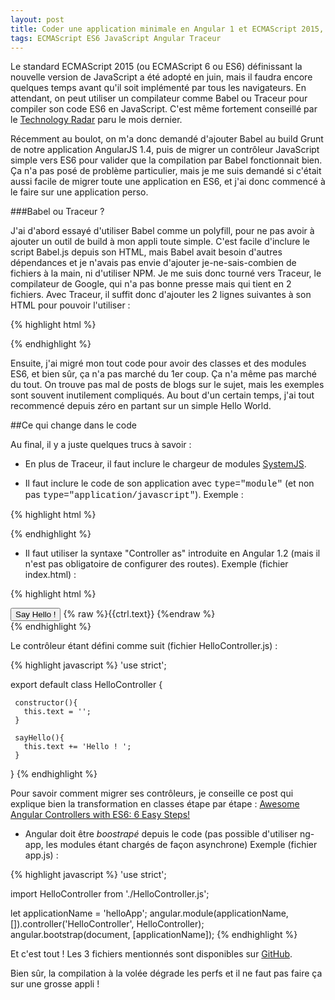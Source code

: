 ```yaml
---
layout: post
title: Coder une application minimale en Angular 1 et ECMAScript 2015, sans outil de build
tags: ECMAScript ES6 JavaScript Angular Traceur
---
```

Le standard ECMAScript 2015 (ou ECMAScript 6 ou ES6) définissant la nouvelle version de JavaScript a été adopté en juin, 
mais il faudra encore quelques temps avant qu'il soit implémenté par tous les navigateurs. En attendant, 
on peut utiliser un compilateur comme Babel ou Traceur pour compiler son code ES6 en JavaScript. C'est même 
fortement conseillé par le [Technology Radar](https://www.thoughtworks.com/radar/languages-and-frameworks/ecmascript-6) 
paru le mois dernier.

Récemment au boulot, on m'a donc demandé d'ajouter Babel au build Grunt de notre application AngularJS 1.4, 
puis de migrer un contrôleur JavaScript simple vers ES6 pour valider que la compilation par Babel fonctionnait bien. 
Ça n'a pas posé de problème particulier, mais je me suis demandé si c'était aussi facile de migrer 
toute une application en ES6, et j'ai donc commencé à le faire sur une application perso.

###Babel ou Traceur ?

J'ai d'abord essayé d'utiliser Babel comme un polyfill, pour ne pas avoir à ajouter un outil de build à mon appli toute simple. C'est facile d'inclure le script Babel.js depuis son HTML, mais Babel avait besoin d'autres dépendances et je n'avais pas envie d'ajouter je-ne-sais-combien de fichiers à la main, ni d'utiliser NPM. Je me suis donc tourné vers Traceur, le compilateur de Google, qui n'a pas bonne presse mais qui tient en 2 fichiers. Avec Traceur, il suffit donc d'ajouter les 2 lignes suivantes à son HTML pour pouvoir l'utiliser :

{% highlight html %}
<script src="https://google.github.io/traceur-compiler/bin/traceur.js"></script>
<script src="https://google.github.io/traceur-compiler/src/bootstrap.js"></script>
{% endhighlight %}

Ensuite, j'ai migré mon tout code pour avoir des classes et des modules ES6, et bien sûr, ça n'a pas marché du 1er coup. 
Ça n'a même pas marché du tout. On trouve pas mal de posts de blogs sur le sujet, 
mais les exemples sont souvent inutilement compliqués. Au bout d'un certain temps, 
j'ai tout recommencé depuis zéro en partant sur un simple Hello World.

##Ce qui change dans le code

Au final, il y a juste quelques trucs à savoir :

- En plus de Traceur, il faut inclure le chargeur de modules [SystemJS](https://github.com/systemjs/systemjs).

- Il faut inclure le code de son application avec <span style="font-family: Courier New">type="module"</span> 
(et non pas <span style="font-family: Courier New">type="application/javascript"</span>). 
Exemple : 
 
{% highlight html %}
<script type="module" src="app.js"></script>
{% endhighlight %}

- Il faut utiliser la syntaxe "Controller as" introduite en Angular 1.2 
(mais il n'est pas obligatoire de configurer des routes).
Exemple (fichier index.html) : 

{% highlight html %}
<div ng-controller="HelloController as ctrl">
    <button ng-click="ctrl.sayHello()" >
        Say Hello !
    </button>
    {% raw %}{{ctrl.text}} {%endraw %}
</div>
{% endhighlight %}

Le contrôleur étant défini comme suit (fichier HelloController.js) :

{% highlight javascript %}
'use strict';

export default class HelloController {

     constructor(){
       this.text = '';
     }
 
     sayHello(){
       this.text += 'Hello ! ';
     }
}
{% endhighlight %}

Pour savoir comment migrer ses contrôleurs, je conseille ce post qui explique bien la transformation en classes étape par étape : 
[Awesome Angular Controllers with ES6: 6 Easy Steps!](http://essenceofcode.com/2015/08/21/awesome-angular-controllers-with-es6-6-easy-steps/)

- Angular doit être _boostrapé_ depuis le code (pas possible d'utiliser ng-app, les modules étant chargés de façon asynchrone)
Exemple (fichier app.js) : 

{% highlight javascript %}
'use strict';

import HelloController from './HelloController.js';

let applicationName = 'helloApp';
angular.module(applicationName, []).controller('HelloController', HelloController);
angular.bootstrap(document, [applicationName]);
{% endhighlight %}

Et c'est tout ! Les 3 fichiers mentionnés sont disponibles sur [GitHub](https://github.com/jffourmond/angular1-es6). 

Bien sûr, la compilation à la volée dégrade les perfs et il ne faut pas faire ça sur une grosse appli !
